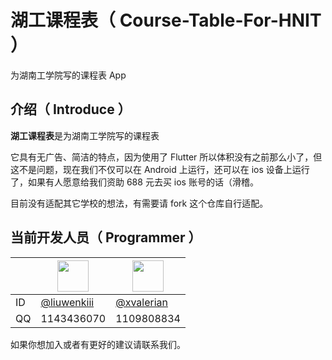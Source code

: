 # 湖工课程表（ Course-Table-For-HNIT ）

为湖南工学院写的课程表 App

## 介绍（ Introduce ）
**湖工课程表**是为湖南工学院写的课程表 

它具有无广告、简洁的特点，因为使用了 Flutter 所以体积没有之前那么小了，但这不是问题，现在我们不仅可以在 Android 上运行，还可以在 ios 设备上运行了，如果有人愿意给我们资助 688 元去买 ios 账号的话（滑稽。

目前没有适配其它学校的想法，有需要请 fork 这个仓库自行适配。

## 当前开发人员（ Programmer ）
|| <img src="https://avatars2.githubusercontent.com/u/38306830?s=460&v=4" width="50" height="50"> | <img src="https://avatars2.githubusercontent.com/u/43782518?s=400&v=4" width="50" height="50"> |
| ----- | ----- | ----- |
|ID| [@liuwenkiii](https://github.com/liuwenkiii) | [@xvalerian](https://github.com/xvalerian) |
|QQ| 1143436070 | 1109808834 |

如果你想加入或者有更好的建议请联系我们。

